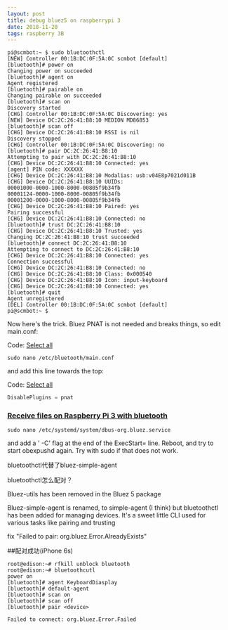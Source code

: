 ```yaml
---
layout: post
title: debug bluez5 on raspberrypi 3
date: 2018-11-20
tags: raspberry 3B
---
```


```
pi@scmbot:~ $ sudo bluetoothctl
[NEW] Controller 00:1B:DC:0F:5A:0C scmbot [default]
[bluetooth]# power on
Changing power on succeeded
[bluetooth]# agent on
Agent registered
[bluetooth]# pairable on
Changing pairable on succeeded
[bluetooth]# scan on
Discovery started
[CHG] Controller 00:1B:DC:0F:5A:0C Discovering: yes
[NEW] Device DC:2C:26:41:B8:10 MEDION MD86853
[bluetooth]# scan off
[CHG] Device DC:2C:26:41:B8:10 RSSI is nil
Discovery stopped
[CHG] Controller 00:1B:DC:0F:5A:0C Discovering: no
[bluetooth]# pair DC:2C:26:41:B8:10
Attempting to pair with DC:2C:26:41:B8:10
[CHG] Device DC:2C:26:41:B8:10 Connected: yes
[agent] PIN code: XXXXXX
[CHG] Device DC:2C:26:41:B8:10 Modalias: usb:v04E8p7021d011B
[CHG] Device DC:2C:26:41:B8:10 UUIDs:
00001000-0000-1000-8000-00805f9b34fb
00001124-0000-1000-8000-00805f9b34fb
00001200-0000-1000-8000-00805f9b34fb
[CHG] Device DC:2C:26:41:B8:10 Paired: yes
Pairing successful
[CHG] Device DC:2C:26:41:B8:10 Connected: no
[bluetooth]# trust DC:2C:26:41:B8:10
[CHG] Device DC:2C:26:41:B8:10 Trusted: yes
Changing DC:2C:26:41:B8:10 trust succeeded
[bluetooth]# connect DC:2C:26:41:B8:10 
Attempting to connect to DC:2C:26:41:B8:10
[CHG] Device DC:2C:26:41:B8:10 Connected: yes
Connection successful
[CHG] Device DC:2C:26:41:B8:10 Connected: no
[CHG] Device DC:2C:26:41:B8:10 Class: 0x000540
[CHG] Device DC:2C:26:41:B8:10 Icon: input-keyboard
[CHG] Device DC:2C:26:41:B8:10 Connected: yes
[bluetooth]# quit
Agent unregistered
[DEL] Controller 00:1B:DC:0F:5A:0C scmbot [default]
pi@scmbot:~ $
```







Now here's the trick. Bluez PNAT is not needed and breaks things, so edit main.conf:

Code: [Select all](https://www.raspberrypi.org/forums/viewtopic.php?p=521067#)

```
sudo nano /etc/bluetooth/main.conf
```

and add this line towards the top:

Code: [Select all](https://www.raspberrypi.org/forums/viewtopic.php?p=521067#)

```c
DisablePlugins = pnat
```



### [Receive files on Raspberry Pi 3 with bluetooth](https://www.raspberrypi.org/forums/viewtopic.php?t=145530#p959280)

```
sudo nano /etc/systemd/system/dbus-org.bluez.service
```

and add a ' -C' flag at the end of the ExecStart= line. Reboot, and try to start obexpushd again. Try with sudo if that does not work.





bluetoothctl代替了bluez-simple-agent 

bluetoothctl怎么配对？

Bluez-utils has been removed in the Bluez 5 package

Bluez-simple-agent is renamed, to simple-agent (I think) but bluetoothctl has been added for managing devices. It's a sweet little CLI used for various tasks like pairing and trusting





fix "Failed to pair: org.bluez.Error.AlreadyExists"

##配对成功(iPhone 6s)

```
root@edison:~# rfkill unblock bluetooth   
root@edison:~# bluetoothcutl   
power on
[bluetooth]# agent KeyboardDiasplay   
[bluetooth]# default-agent
[bluetooth]# scan on   
[bluetooth]# scan off   
[bluetooth]# pair <device>
```



```
Failed to connect: org.bluez.Error.Failed
```